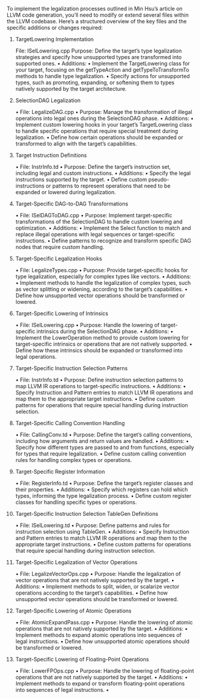 To implement the legalization processes outlined in Min Hsu’s article on LLVM code generation, you’ll need to modify or extend several files within the LLVM codebase. Here’s a structured overview of the key files and the specific additions or changes required:

1. TargetLowering Implementation

   File: <Target>ISelLowering.cpp
   Purpose: Define the target’s type legalization strategies and specify how unsupported types are transformed into supported ones.
   • Additions:
   • Implement the TargetLowering class for your target, focusing on the getTypeAction and getTypeToTransformTo methods to handle type legalization.
   • Specify actions for unsupported types, such as promoting, expanding, or softening them to types natively supported by the target architecture.

2. SelectionDAG Legalization

   • File: LegalizeDAG.cpp
   • Purpose: Manage the transformation of illegal operations into legal ones during the SelectionDAG phase.
   • Additions:
   • Implement custom lowering hooks in your target’s TargetLowering class to handle specific operations that require special treatment during legalization.
   • Define how certain operations should be expanded or transformed to align with the target’s capabilities.

3. Target Instruction Definitions

   • File: <Target>InstrInfo.td
   • Purpose: Define the target’s instruction set, including legal and custom instructions.
   • Additions:
   • Specify the legal instructions supported by the target.
   • Define custom pseudo-instructions or patterns to represent operations that need to be expanded or lowered during legalization.

4. Target-Specific DAG-to-DAG Transformations

   • File: <Target>ISelDAGToDAG.cpp
   • Purpose: Implement target-specific transformations of the SelectionDAG to handle custom lowering and optimization.
   • Additions:
   • Implement the Select function to match and replace illegal operations with legal sequences or target-specific instructions.
   • Define patterns to recognize and transform specific DAG nodes that require custom handling.

5. Target-Specific Legalization Hooks

   • File: <Target>LegalizeTypes.cpp
   • Purpose: Provide target-specific hooks for type legalization, especially for complex types like vectors.
   • Additions:
   • Implement methods to handle the legalization of complex types, such as vector splitting or widening, according to the target’s capabilities.
   • Define how unsupported vector operations should be transformed or lowered.

6. Target-Specific Lowering of Intrinsics

   • File: <Target>ISelLowering.cpp
   • Purpose: Handle the lowering of target-specific intrinsics during the SelectionDAG phase.
   • Additions:
   • Implement the LowerOperation method to provide custom lowering for target-specific intrinsics or operations that are not natively supported.
   • Define how these intrinsics should be expanded or transformed into legal operations.

7. Target-Specific Instruction Selection Patterns

   • File: <Target>InstrInfo.td
   • Purpose: Define instruction selection patterns to map LLVM IR operations to target-specific instructions.
   • Additions:
   • Specify Instruction and Pattern entries to match LLVM IR operations and map them to the appropriate target instructions.
   • Define custom patterns for operations that require special handling during instruction selection.

8. Target-Specific Calling Convention Handling

   • File: <Target>CallingConv.td
   • Purpose: Define the target’s calling conventions, including how arguments and return values are handled.
   • Additions:
   • Specify how different types are passed to and from functions, especially for types that require legalization.
   • Define custom calling convention rules for handling complex types or operations.

9. Target-Specific Register Information

   • File: <Target>RegisterInfo.td
   • Purpose: Define the target’s register classes and their properties.
   • Additions:
   • Specify which registers can hold which types, informing the type legalization process.
   • Define custom register classes for handling specific types or operations.

10. Target-Specific Instruction Selection TableGen Definitions

    • File: <Target>ISelLowering.td
    • Purpose: Define patterns and rules for instruction selection using TableGen.
    • Additions:
    • Specify Instruction and Pattern entries to match LLVM IR operations and map them to the appropriate target instructions.
    • Define custom patterns for operations that require special handling during instruction selection.

11. Target-Specific Legalization of Vector Operations

    • File: <Target>LegalizeVectorOps.cpp
    • Purpose: Handle the legalization of vector operations that are not natively supported by the target.
    • Additions:
    • Implement methods to split, widen, or scalarize vector operations according to the target’s capabilities.
    • Define how unsupported vector operations should be transformed or lowered.

12. Target-Specific Lowering of Atomic Operations

    • File: <Target>AtomicExpandPass.cpp
    • Purpose: Handle the lowering of atomic operations that are not natively supported by the target.
    • Additions:
    • Implement methods to expand atomic operations into sequences of legal instructions.
    • Define how unsupported atomic operations should be transformed or lowered.

13. Target-Specific Lowering of Floating-Point Operations

    • File: <Target>LowerFPOps.cpp
    • Purpose: Handle the lowering of floating-point operations that are not natively supported by the target.
    • Additions:
    • Implement methods to expand or transform floating-point operations into sequences of legal instructions.
    •
